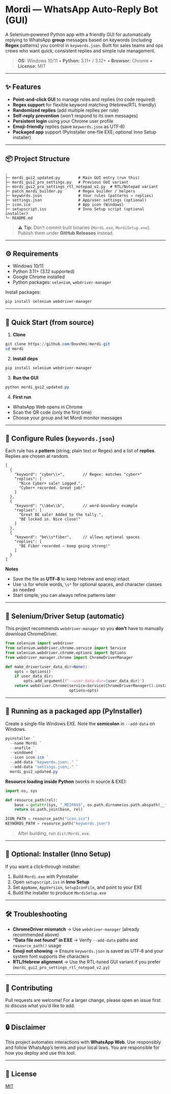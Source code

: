# Mordi — WhatsApp Auto‑Reply Bot (GUI)

A Selenium‑powered Python app with a friendly GUI for automatically replying to WhatsApp **group** messages based on keywords (including **Regex** patterns) you control in `keywords.json`. Built for sales teams and ops crews who want quick, consistent replies and simple rule management.

> **OS:** Windows 10/11 • **Python:** 3.11+ / 3.12+ • **Browser:** Chrome • **License:** MIT

---

## ✨ Features

* **Point‑and‑click GUI** to manage rules and replies (no code required)
* **Regex support** for flexible keyword matching (Hebrew/RTL friendly)
* **Randomized replies** (add multiple replies per rule)
* **Self‑reply prevention** (won’t respond to its own messages)
* **Persistent login** using your Chrome user profile
* **Emoji‑friendly** replies (save `keywords.json` as UTF‑8)
* **Packaged app** support (PyInstaller one‑file EXE; optional Inno Setup installer)

---

## 📦 Project Structure

```
.
├─ mordi_gui2_updated.py        # Main GUI entry (run this)
├─ mordi_gui2_pro_settings.py   # Previous GUI variant
├─ mordi_gui2_pro_settings_rtl_notepad_v2.py  # RTL/Notepad variant
├─ patch_mordi_builder.py       # Regex builder / helpers
├─ keywords.json                # Your rules (patterns → replies)
├─ settings.json                # App/user settings (optional)
├─ icon.ico                     # App icon (Windows)
├─ setupscript.iss              # Inno Setup script (optional installer)
└─ README.md
```

> ⚠️ **Tip:** Don’t commit built binaries (`Mordi.exe`, `MordiSetup.exe`). Publish them under **GitHub Releases** instead.

---

## ⚙️ Requirements

* Windows 10/11
* Python 3.11+ (3.12 supported)
* Google Chrome installed
* Python packages: `selenium`, `webdriver-manager`

Install packages:

```powershell
pip install selenium webdriver-manager
```

---

## 🚀 Quick Start (from source)

1. **Clone**

```powershell
git clone https://github.com/Dovshmi/mordi.git
cd mordi
```

2. **Install deps**

```powershell
pip install selenium webdriver-manager
```

3. **Run the GUI**

```powershell
python mordi_gui2_updated.py
```

4. **First run**

* WhatsApp Web opens in Chrome
* Scan the QR code (only the first time)
* Choose your group and let Mordi monitor messages

---

## 🧩 Configure Rules (`keywords.json`)

Each rule has a **pattern** (string; plain text or Regex) and a list of **replies**. Replies are chosen at random.

```jsonc
[
  {
    "keyword": "cyber\\+",        // Regex: matches "cyber+"
    "replies": [
      "Nice Cyber+ sale! Logged.",
      "Cyber+ recorded. Great job!"
    ]
  },
  {
    "keyword": "\\bbe\\b",        // word-boundary example
    "replies": [
      "Great BE sale! Added to the tally.",
      "BE locked in. Nice close!"
    ]
  },
  {
    "keyword": "be\\s*fiber",     // allows optional spaces
    "replies": [
      "BE Fiber recorded — keep going strong!"
    ]
  }
]
```

**Notes**

* Save the file as **UTF‑8** to keep Hebrew and emoji intact
* Use `\b` for whole words, `\s*` for optional spaces, and character classes as needed
* Start simple; you can always refine patterns later

---

## 🧠 Selenium/Driver Setup (automatic)

This project recommends `webdriver-manager` so you **don’t** have to manually download ChromeDriver.

```python
from selenium import webdriver
from selenium.webdriver.chrome.service import Service
from selenium.webdriver.chrome.options import Options
from webdriver_manager.chrome import ChromeDriverManager

def make_driver(user_data_dir=None):
    opts = Options()
    if user_data_dir:
        opts.add_argument(f"--user-data-dir={user_data_dir}")
    return webdriver.Chrome(service=Service(ChromeDriverManager().install()),
                            options=opts)
```

---

## 🧪 Running as a packaged app (PyInstaller)

Create a single‑file Windows EXE. Note the **semicolon** in `--add-data` on Windows.

```powershell
pyinstaller `
  --name Mordi `
  --onefile `
  --windowed `
  --icon icon.ico `
  --add-data "keywords.json;." `
  --add-data "settings.json;." `
  mordi_gui2_updated.py
```

**Resource loading inside Python** (works in source & EXE):

```python
import os, sys

def resource_path(rel):
    base = getattr(sys, "_MEIPASS", os.path.dirname(os.path.abspath(__file__)))
    return os.path.join(base, rel)

ICON_PATH = resource_path("icon.ico")
KEYWORDS_PATH = resource_path("keywords.json")
```

> After building, run `dist/Mordi.exe`.

---

## 📀 Optional: Installer (Inno Setup)

If you want a click‑through installer:

1. Build `Mordi.exe` with PyInstaller
2. Open `setupscript.iss` in **Inno Setup**
3. Set `AppName`, `AppVersion`, `SetupIconFile`, and point to your EXE
4. Build the installer to produce `MordiSetup.exe`

---

## 🛠 Troubleshooting

* **ChromeDriver mismatch** → Use `webdriver-manager` (already recommended above)
* **“Data file not found” in EXE** → Verify `--add-data` paths and `resource_path()` usage
* **Emoji not showing** → Ensure `keywords.json` is saved as UTF‑8 and your system font supports the characters
* **RTL/Hebrew alignment** → Use the RTL‑tuned GUI variant if you prefer (`mordi_gui2_pro_settings_rtl_notepad_v2.py`)

---

## 🤝 Contributing

Pull requests are welcome! For a larger change, please open an issue first to discuss what you’d like to add.

---

## 🔒 Disclaimer

This project automates interactions with **WhatsApp Web**. Use responsibly and follow WhatsApp’s terms and your local laws. You are responsible for how you deploy and use this tool.

---

## 📜 License

[MIT](LICENSE)
